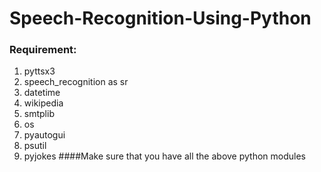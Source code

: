 # Speech-Recognition-Using-Python
### Requirement:
1. pyttsx3
2. speech_recognition as sr
3. datetime
4. wikipedia
5. smtplib
6. os
7. pyautogui
8. psutil
9. pyjokes
####Make sure that you have all the above python modules
